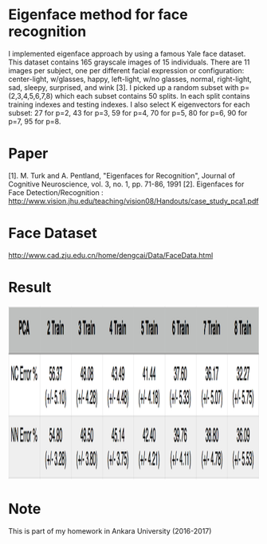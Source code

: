 # Eigenface method for face recognition
I implemented eigenface approach by using a famous Yale face dataset. This dataset contains 165 grayscale images of 15 individuals. There are 11 images per subject, one per different facial expression or configuration: center-light, w/glasses, happy, left-light, w/no glasses, normal, right-light, sad, sleepy, surprised, and wink [3]. I picked up a random subset with p=(2,3,4,5,6,7,8) which each subset contains 50 splits. In each split contains training indexes and testing indexes. I also select K eigenvectors for each subset: 27 for p=2, 43 for p=3, 59 for p=4, 70 for p=5, 80 for p=6, 90 for p=7, 95 for p=8.

# Paper
[1]. M. Turk and A. Pentland, "Eigenfaces for Recognition", Journal of Cognitive Neuroscience, vol. 3, no. 1, pp. 71-86, 1991
[2]. Eigenfaces for Face Detection/Recognition : http://www.vision.jhu.edu/teaching/vision08/Handouts/case_study_pca1.pdf

# Face Dataset
http://www.cad.zju.edu.cn/home/dengcai/Data/FaceData.html

# Result
<img src="result.png" height="350"/>

# Note
This is part of my homework in Ankara University (2016-2017)
